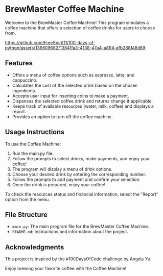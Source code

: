 # BrewMaster Coffee Machine

Welcome to the BrewMaster Coffee Machine! This program simulates a coffee machine that offers a selection of coffee drinks for users to choose from.

https://github.com/FreeSpirit11/100-days-of-python/assets/139609682/13841fa3-4138-47a4-a894-afb288f48d89

## Features

- Offers a menu of coffee options such as espresso, latte, and cappuccino.
- Calculates the cost of the selected drink based on the chosen ingredients.
- Accepts user input for inserting coins to make a payment.
- Dispenses the selected coffee drink and returns change if applicable.
- Keeps track of available resources (water, milk, coffee) and displays a report.
- Provides an option to turn off the coffee machine.

## Usage Instructions

To use the Coffee Machine:

1. Run the main.py file.
2. Follow the prompts to select drinks, make payments, and enjoy your coffee!
3. The program will display a menu of drink options.
4. Choose your desired drink by entering the corresponding number.
5. Follow the prompts to add payment and confirm your selection.
6. Once the drink is prepared, enjoy your coffee!

To check the resources status and financial information, select the "Report" option from the menu.

## File Structure

- `main.py`: The main program file for the BrewMaster Coffee Machine.
- `README.md`: Instructions and information about the project.

## Acknowledgments

This project is inspired by the #100DaysOfCode challenge by Angela Yu. 

Enjoy brewing your favorite coffee with the Coffee Machine!
